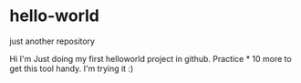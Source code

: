 # hello-world
just another repository

Hi I'm Just doing my first helloworld project in github. Practice * 10 more to get this tool handy. I'm trying it :)
